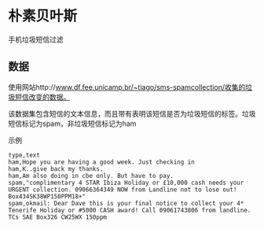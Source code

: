 # 朴素贝叶斯

手机垃圾短信过滤

## 数据

使用网站http://www.df.fee.unicamp.br/~tiago/sms-spamcollection/收集的垃圾短信改变的数据。

该数据集包含短信的文本信息，而且带有表明该短信是否为垃圾短信的标签。垃圾短信标记为spam，非垃圾短信标记为ham

示例

```
type,text
ham,Hope you are having a good week. Just checking in
ham,K..give back my thanks.
ham,Am also doing in cbe only. But have to pay.
spam,"complimentary 4 STAR Ibiza Holiday or £10,000 cash needs your URGENT collection. 09066364349 NOW from Landline not to lose out! Box434SK38WP150PPM18+"
spam,okmail: Dear Dave this is your final notice to collect your 4* Tenerife Holiday or #5000 CASH award! Call 09061743806 from landline. TCs SAE Box326 CW25WX 150ppm
```

